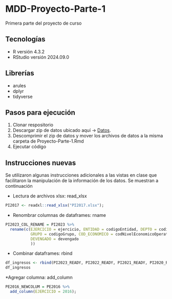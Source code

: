 # MDD-Proyecto-Parte-1
Primera parte del proyecto de curso

## Tecnologías

* R versión 4.3.2
* RStudio versión 2024.09.0

## Librerías

* arules
* dplyr
* tidyverse

## Pasos para ejecución

1. Clonar respositorio
2. Descargar zip de datos ubicado aquí -> [Datos](https://drive.google.com/file/d/1vmzETxuv_Hg7rVRYzRe0O37MxJ4iFJvU/view?usp=drive_link).
3. Descomprimir el zip de datos y mover los archivos de datos a la misma carpeta de Proyecto-Parte-1.Rmd
4. Ejecutar código

## Instrucciones nuevas

Se utilizaron algunas instrucciones adicionales a las vistas en clase que facilitaron la manipulación de la información de los datos. Se muestran a continuación

* Lectura de archivos xlsx: read_xlsx
``` r
PI2017 <- readxl::read_xlsx("PI2017.xlsx");
```
* Renombrar columnas de dataframes: rname
``` r
PI2023_COL_RENAME = PI2023 %>% 
  rename(c(EJERCICIO = ejercicio, ENTIDAD = codigoEntidad, DEPTO = codigoDepto, CLASE = codigoClase, SECCION = codigoSeccion,
           GRUPO = codigoGrupo, COD_ECONOMICO = codNivelEconomicoOperativo, RECURSO = codigoRecurso, ASIGNADO = asignado, VIGENTE = vigente,
           DEVENGADO = devengado
           ))
```

* Combinar dataframes: rbind
``` r
df_ingresos <- rbind(PI2023_READY, PI2022_READY, PI2021_READY, PI2020_READY, PI2019_READY, PI2018_READY, PI2017_READY, PI2016_READY);
df_ingresos
```

*Agregar columna: add_column
``` r
PE2016_NEWCOLUM = PE2016 %>%
  add_column(EJERCICIO = 2016);
```
